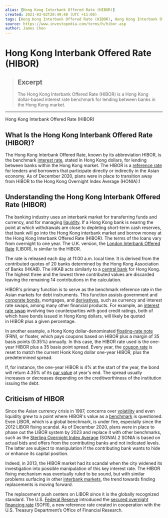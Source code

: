 ```yaml
---
alias: [Hong Kong Interbank Offered Rate (HIBOR)]
created: 2021-03-02T20:49:40 (UTC +11:00)
tags: [Hong Kong Interbank Offered Rate (HIBOR), Hong Kong Interbank Offered Rate (HIBOR)]
source: https://www.investopedia.com/terms/h/hibor.asp
author: James Chen
---
```


# Hong Kong Interbank Offered Rate (HIBOR)

> ## Excerpt
> The Hong Kong Interbank Offered Rate (HIBOR) is a Hong Kong dollar-based interest rate benchmark for lending between banks in the Hong Kong market.

---

Hong Kong Interbank Offered Rate (HIBOR)
## What Is the Hong Kong Interbank Offered Rate (HIBOR)?

The Hong Kong Interbank Offered Rate, known by its abbreviation HIBOR, is the benchmark [interest rate](https://www.investopedia.com/terms/i/interestrate.asp), stated in Hong Kong dollars, for lending between banks within the Hong Kong market. The HIBOR is a [reference rate](https://www.investopedia.com/terms/r/referencerate.asp) for lenders and borrowers that participate directly or indirectly in the Asian economy. As of December 2020, plans were in place to transition away from HIBOR to the Hong Kong Overnight Index Average (HONIA).1

## Understanding the Hong Kong Interbank Offered Rate (HIBOR)

The banking industry uses an interbank market for transferring funds and currency, and for managing [liquidity](https://www.investopedia.com/terms/l/liquidity.asp). If a Hong Kong bank is nearing the point at which withdrawals are close to depleting short-term cash reserves, that bank will go into the Hong Kong interbank market and borrow money at the Hong Kong Interbank Offered Rate (HIBOR). The terms of the loans vary from overnight to one year. The U.K. version, the [London Interbank Offered Rate](https://www.investopedia.com/terms/l/libor.asp) (LIBOR), is similar to the HIBOR. 

The rate is released each day at 11:00 a.m. local time. It is derived from the contributed quotes of 20 banks determined by the Hong Kong Association of Banks (HKAB). The HKAB acts similarly to a [central bank](https://www.investopedia.com/terms/c/centralbank.asp) for Hong Kong. The highest three and the lowest three contributed values are discarded leaving the remaining 14 contributions in the calculation.

HIBOR's primary function is to serve as the benchmark reference rate in the Asian markets for debt instruments. This function assists government and [corporate bonds](https://www.investopedia.com/terms/c/corporatebond.asp), mortgages, and [derivatives](https://www.investopedia.com/terms/d/derivative.asp), such as currency and interest rate swaps, among many other financial products. For example, an [interest rate swap](https://www.investopedia.com/terms/i/interestrateswap.asp) involving two counterparties with good credit ratings, both of which have bonds issued in Hong Kong dollars, will likely be quoted in HIBOR plus a given percentage.

In another example, a Hong Kong dollar-denominated [floating-rate note](https://www.investopedia.com/terms/f/frn.asp) (FRN), or floater, which pays coupons based on HIBOR plus a margin of 35 basis points (0.35%) annually. In this case, the HIBOR rate used is the one-year HIBOR plus a 35 basis point spread. Every year, the [coupon rate](https://www.investopedia.com/terms/c/coupon-rate.asp) is reset to match the current Honk Kong dollar one-year HIBOR, plus the predetermined spread.

If, for instance, the one-year HIBOR is 4% at the start of the year, the bond will return 4.35% of its [par value](https://www.investopedia.com/terms/p/parvalue.asp) at year's end. The spread usually increases or decreases depending on the creditworthiness of the institution issuing the debt.

## Criticism of HIBOR

Since the Asian currency crisis in 1997, concerns over [volatility](https://www.investopedia.com/terms/v/volatility.asp) and even liquidity grew to a point where HIBOR's value as a [benchmark](https://www.investopedia.com/terms/b/benchmark.asp) is questioned. Even LIBOR, which is a global benchmark, is under fire, especially since the 2012 LIBOR fixing scandal. As of December 2020, plans were in place to phase out the LIBOR system by 2023 and replace it with other benchmarks, such as the [Sterling Overnight Index Average](https://www.investopedia.com/terms/s/sonia.asp) (SONIA).2 SONIA is based on actual bids and offers from the contributing banks and not indicated levels. The latter are subject to manipulation if the contributing bank wants to hide or enhance its capital position.

Indeed, in 2013, the HIBOR market had its scandal when the city widened its investigation into possible manipulation of this key interest rate. The HIBOR fixing mechanism was eventually ruled to be sound, but with similar problems surfacing in other [interbank markets](https://www.investopedia.com/terms/i/interbankmarket.asp), the trend towards finding replacements is moving forward.

The replacement push centers on LIBOR since it is the globally recognized standard. The U.S. [Federal Reserve](https://www.investopedia.com/terms/f/federalreservebank.asp) introduced the [secured overnight financing rate](https://www.investopedia.com/secured-overnight-financing-rate-sofr-4683954) (SOFR), a new reference rate created in cooperation with the U.S. Treasury Department’s Office of Financial Research.
